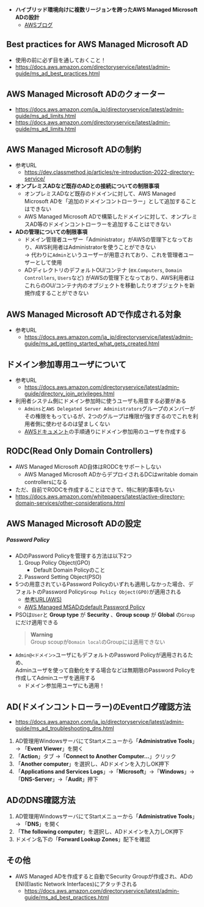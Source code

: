 - __ハイブリッド環境向けに複数リージョンを跨ったAWS Managed Microsoft ADの設計__
  - [AWSブログ](https://aws.amazon.com/jp/blogs/news/multi-region-aws-managed-microsoft-ad-for-hybrid-environments-jp/)

## Best practices for AWS Managed Microsoft AD
- 使用の前に必ず目を通しておくこと！
- https://docs.aws.amazon.com/directoryservice/latest/admin-guide/ms_ad_best_practices.html

## AWS Managed Microsoft ADのクォーター
- https://docs.aws.amazon.com/ja_jp/directoryservice/latest/admin-guide/ms_ad_limits.html
- https://docs.aws.amazon.com/directoryservice/latest/admin-guide/ms_ad_limits.html

## AWS Managed Microsoft ADの制約
- 参考URL
  - https://dev.classmethod.jp/articles/re-introduction-2022-directory-service/
- __オンプレミスADなど既存のADとの接続についての制限事項__
  - オンプレミスADなど既存のドメインに対して、AWS Managed Microsoft ADを「追加のドメインコントローラー」として追加することはできない
  - AWS Managed Microsoft ADで構築したドメインに対して、オンプレミスAD等のドメインコントローラーを追加することはできない
- __ADの管理についての制限事項__
  - ドメイン管理者ユーザー「Administrator」がAWSの管理下となっており、AWS利用者はAdministratorを使うことができない  
   → 代わりに`Admin`というユーザーが用意されており、これを管理者ユーザーとして使用
  - ADディレクトリのデフォルトOU/コンテナ (ex.`Computers`, `Domain Controllers`, `Users`など) がAWSの管理下となっており、AWS利用者はこれらのOU/コンテナ内のオブジェクトを移動したりオブジェクトを新規作成することができない

## AWS Managed Microsoft ADで作成される対象
- 参考URL
  - https://docs.aws.amazon.com/ja_jp/directoryservice/latest/admin-guide/ms_ad_getting_started_what_gets_created.html

## ドメイン参加専用ユーザについて
- 参考URL
  - https://docs.aws.amazon.com/directoryservice/latest/admin-guide/directory_join_privileges.html
- 利用者システム側にドメイン参加時に使うユーザも用意する必要がある
  - `Admins`と`AWS Delegated Server Administrators`グループのメンバーがその権限をもっているが、2つのグループは権限が強すぎるのでこれを利用者側に使わせるのは望ましくない
  - [AWSドキュメント](https://docs.aws.amazon.com/directoryservice/latest/admin-guide/directory_join_privileges.html)の手順通りにドメイン参加用のユーザを作成する

## RODC(Read Only Domain Controllers)
- AWS Managed Microsoft AD自体はRODCをサポートしない
  - AWS Managed Microsoft ADからデプロイされるDCはwritable domain controllersになる
- ただ、自前でRODCを作成することはできて、特に制約事項もない
- https://docs.aws.amazon.com/whitepapers/latest/active-directory-domain-services/other-considerations.html


## AWS Managed Microsoft ADの設定
##### Password Policy
- ADのPassword Policyを管理する方法は以下2つ
  1. Group Policy Object(GPO)
     - Default Domain Policyのこと
  2. Password Setting Object(PSO)
- 5つの用意されているPassword Policyのいずれも適用しなかった場合、デフォルトのPassword Policy`Group Policy Object(GPO)`が適用される
  - [参考URL(AWS)](https://docs.aws.amazon.com/ja_jp/directoryservice/latest/admin-guide/assignpasswordpolicies.html)
  - [AWS Managed MSADのdefault Password Policy](https://docs.aws.amazon.com/ja_jp/directoryservice/latest/admin-guide/ms_ad_password_policies.html)
- PSOは`User`と __Group type__ が __Security__ 、__Group scoup__ が __Global__ の`Group`にだけ適用できる  
  > **Warning**  
  > Group scoupが`Domain local`のGroupには適用できない
- `Admin@<ドメイン>`ユーザにもデフォルトのPassword Policyが適用されるため、  
  Adminユーザを使って自動化をする場合などは無期限のPassword Policyを作成してAdminユーザを適用する
  - ドメイン参加用ユーザにも適用！

## AD(ドメインコントローラー)のEventログ確認方法
- https://docs.aws.amazon.com/ja_jp/directoryservice/latest/admin-guide/ms_ad_troubleshooting_dns.html
1. AD管理用WindowsサーバにてStartメニューから「**Administrative Tools**」→ 「**Event Viewer**」を開く
2. 「**Action**」タブ →「**Connect to Another Computer...**」クリック
3. 「**Another computer**」を選択し、ADドメインを入力しOK押下
4. 「**Applications and Services Logs**」→「**Microsoft**」→「**Windows**」→「**DNS-Server**」→「**Audit**」押下

## ADのDNS確認方法
1. AD管理用WindowsサーバにてStartメニューから「**Administrative Tools**」→ 「**DNS**」を開く
2. 「**The following computer**」を選択し、ADドメインを入力しOK押下
3. ドメイン名下の「**Forward Lookup Zones**」配下を確認

## その他
- AWS Managed ADを作成すると自動でSecurity Groupが作成され、ADのENI(Elastic Network Interfaces)にアタッチされる
  - https://docs.aws.amazon.com/directoryservice/latest/admin-guide/ms_ad_best_practices.html